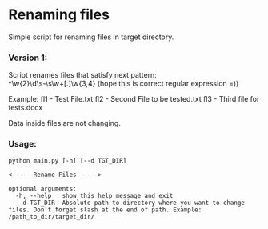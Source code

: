 # Renaming files

Simple script for renaming files in target directory.

### Version 1:

Script renames files that satisfy next pattern:  
^\w{2}\d\s-\s\w+[.]\w{3,4} (hope this is correct regular expression =))

Example:
fl1 - Test File.txt
fl2 - Second File to be tested.txt
fl3 - Third file for tests.docx

Data inside files are not changing.

### Usage:
```shell
python main.py [-h] [--d TGT_DIR]

<----- Rename Files ----->

optional arguments:
  -h, --help   show this help message and exit
  --d TGT_DIR  Absolute path to directory where you want to change files. Don't forget slash at the end of path. Example: /path_to_dir/target_dir/

```
